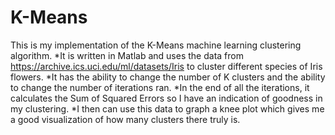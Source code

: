 # K-Means
This is my implementation of the K-Means machine learning clustering algorithm. 
*It is written in Matlab and uses the data from https://archive.ics.uci.edu/ml/datasets/Iris to cluster different species of Iris flowers. *It has the ability to change the number of K clusters and the ability to change the number of iterations ran. 
*In the end of all the iterations, it calculates the Sum of Squared Errors so I have an indication of goodness in my clustering. 
*I then can use this data to graph a knee plot which gives me a good visualization of how many clusters there truly is. 
